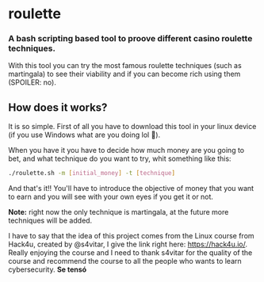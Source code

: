 # roulette
### A bash scripting based tool to proove different casino roulette techniques.  
With this tool you can try the most famous roulette techniques (such as martingala) to see their viability and if you can become rich using them (SPOILER: no).

## How does it works?
It is so simple. First of all you have to download this tool in your linux device (if you use Windows what are you doing lol 🤣).  

When you have it you have to decide how much money are you going to bet, and what technique do you want to try, whit something like this:  
```bash
./roulette.sh -m [initial_money] -t [technique]
```
And that's it!! You'll have to introduce the objective of money that you want to earn and you will see with your own eyes if you get it or not.  

**Note:** right now the only technique is martingala, at the future more techniques will be added.

I have to say that the idea of this project comes from the Linux course from Hack4u, created by @s4vitar, I give the link right here: https://hack4u.io/.  
Really enjoying the course and I need to thank s4vitar for the quality of the course and recommend the course to all the people who wants to learn cybersecurity. **Se tensó**

